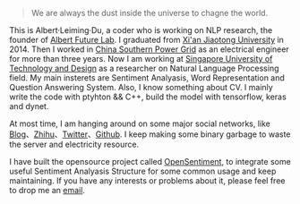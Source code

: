 > We are always the dust inside the universe to chagne the world. 


This is Albert·Leiming·Du, a coder who is working on NLP research, the founder of [Albert Future Lab](https://albert-leiming-du.github.io). I graduated from [Xi'an Jiaotong University](https://en.wikipedia.org/wiki/Xi%27an_Jiaotong_University) in 2014. Then I worked in [China Southern Power Grid](https://en.wikipedia.org/wiki/China_Southern_Power_Grid) as an electrical engineer for more than three years. Now I am working at [Singapore University of Technology and Design](https://en.wikipedia.org/wiki/Singapore_University_of_Technology_and_Design) as a researcher on Natural Language Processing field. My main insterets are Sentiment Analyasis, Word Representation and Question Answering System. Also, I know something about CV. I mainly write the code with ptyhton && C++, build the model with tensorflow, keras and dynet.

At most time, I am hanging around on some major social networks, like [Blog](https://albert-leiming-du.github.io)、[Zhihu](https://www.zhihu.com/people/albert.leiming.du)、[Twitter](https://twitter.com/albert_leiming)、[Github](https://github.com/albert-leiming-du). I keep making some binary garbage to waste the server and electricity resource.

I have built the opensource project called [OpenSentiment](https://github.com/AlbertFutureLab/OpenSentiment), to integrate some useful Sentiment Analyasis Structure for some common usage and keep maintaining. If you have any interests or problems about it, please feel free to drop me an [email](duleimingdo@gmail.com).


[1]: //huangxuan.me/2015/07/09/js-module-7day/
[2]: //huangxuan.me/2015/12/28/css-sucks-2015/
[3]: //huangxuan.me/2016/06/05/pwa-in-my-pov/
[4]: //huangxuan.me/2016/10/20/pwa-qcon2016/
[5]: //huangxuan.me/2016/11/20/sw-101-gdgdf/
[6]: https://yanshuo.io/assets/player/?deck=58ac8598b123db0067292f92 "PWA Rehashing"
[7]: https://yanshuo.io/assets/player/?deck=593ad6fbfe88c2006a0a0d6d "The State of PWA"
[8]: https://yanshuo.io/assets/player/?deck=594d673d570c357d0698a950 "Building PWA"
[9]: //huangxuan.me/jsconfcn2017/


